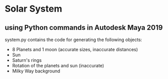 # Solar System
## using Python commands in Autodesk Maya 2019

system.py contains the code for generating the following objects:
- 8 Planets and 1 moon (accurate sizes, inaccurate distances)
- Sun
- Saturn's rings
- Rotation of the planets and sun (inaccurate)
- Milky Way background
